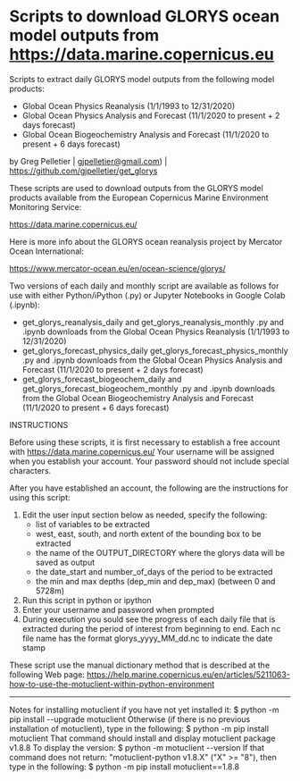 # Scripts to download GLORYS ocean model outputs from https://data.marine.copernicus.eu

Scripts to extract daily GLORYS model outputs from the following model products:
- Global Ocean Physics Reanalysis (1/1/1993 to 12/31/2020)
- Global Ocean Physics Analysis and Forecast (11/1/2020 to present + 2 days forecast)
- Global Ocean Biogeochemistry Analysis and Forecast (11/1/2020 to present + 6 days forecast)

by Greg Pelletier | gjpelletier@gmail.com) | https://github.com/gjpelletier/get_glorys

These scripts are used to download outputs from the GLORYS model products available from the European Copernicus Marine Environment Monitoring Service:

https://data.marine.copernicus.eu/

Here is more info about the GLORYS ocean reanalysis project by Mercator Ocean International:

https://www.mercator-ocean.eu/en/ocean-science/glorys/

Two versions of each daily and monthly script are available as follows for use with either Python/iPython (.py) or Jupyter Notebooks in Google Colab (.ipynb):

- get_glorys_reanalysis_daily and get_glorys_reanalysis_monthly .py and .ipynb downloads from the Global Ocean Physics Reanalysis (1/1/1993 to 12/31/2020)
- get_glorys_forecast_physics_daily get_glorys_forecast_physics_monthly .py and .ipynb downloads from the Global Ocean Physics Analysis and Forecast (11/1/2020 to present + 2 days forecast)
- get_glorys_forecast_biogeochem_daily and get_glorys_forecast_biogeochem_monthly .py and .ipynb downloads from the Global Ocean Biogeochemistry Analysis and Forecast (11/1/2020 to present + 6 days forecast)

INSTRUCTIONS

Before using these scripts, it is first necessary to establish a free account with https://data.marine.copernicus.eu/
Your username will be assigned when you establish your account. Your password should not include special characters.

After you have established an account, the following are the instructions for using this script:

1) Edit the user input section below as needed, specify the following:
   - list of variables to be extracted
 	- west, east, south, and north extent of the bounding box to be extracted
 	- the name of the OUTPUT_DIRECTORY where the glorys data will be saved as output
  	- the date_start and number_of_days of the period to be extracted
   - the min and max depths (dep_min and dep_max) (between 0 and 5728m)
2) Run this script in python or ipython
3) Enter your username and password when prompted
4) During execution you sould see the progress of each daily file that is extracted during the period of interest 
   from beginning to end. Each nc file name has the format glorys_yyyy_MM_dd.nc to indicate the date stamp

These script use the manual dictionary method that is described at the following Web page:
https://help.marine.copernicus.eu/en/articles/5211063-how-to-use-the-motuclient-within-python-environment
- - -
Notes for installing motuclient if you have not yet installed it:
     $ python -m pip install --upgrade motuclient
  Otherwise (if there is no previous installation of motuclient), 
  type in the following:
     $ python -m pip install motuclient
  That command should install and display motuclient package v1.8.8
  To display the version:
     $ python -m motuclient --version
  If that command does not return: "motuclient-python v1.8.X" ("X" >= "8"), 
  then type in the following:
    $ python -m pip install motuclient==1.8.8
